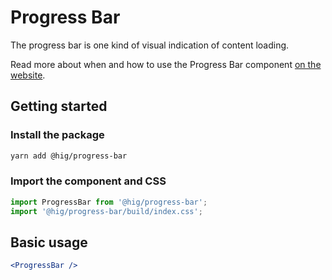 # Progress Bar

The progress bar is one kind of visual indication of content loading.

Read more about when and how to use the Progress Bar component [on the website](https://hig.autodesk.com/web/components/progress-indicators).

## Getting started

### Install the package

```bash
yarn add @hig/progress-bar
```

### Import the component and CSS

```js
import ProgressBar from '@hig/progress-bar';
import '@hig/progress-bar/build/index.css';
```

## Basic usage

```jsx
<ProgressBar />
```
